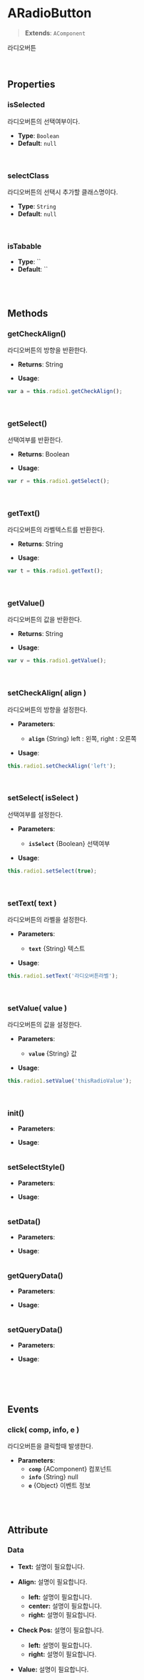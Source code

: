 # ARadioButton
> **Extends**: `AComponent`

라디오버튼

<br/>

## Properties

### isSelected

라디오버튼의 선택여부이다.

* **Type**: `Boolean`
* **Default**: `null`

<br/>

### selectClass

라디오버튼의 선택시 추가할 클래스명이다.

* **Type**: `String`
* **Default**: `null`

<br/>

### isTabable


* **Type**: ``
* **Default**: ``

<br/>
<br/>

## Methods

### getCheckAlign()

라디오버튼의 방향을 반환한다.

* **Returns**: String

* **Usage**: 
```js
var a = this.radio1.getCheckAlign();
```

<br/>

### getSelect()

선택여부를 반환한다.

* **Returns**: Boolean

* **Usage**: 
```js
var r = this.radio1.getSelect();
```

<br/>

### getText()

라디오버튼의 라벨텍스트를 반환한다.

* **Returns**: String

* **Usage**: 
```js
var t = this.radio1.getText();
```

<br/>

### getValue()

라디오버튼의 값을 반환한다.

* **Returns**: String

* **Usage**: 
```js
var v = this.radio1.getValue();
```

<br/>

### setCheckAlign( align )

라디오버튼의 방향을 설정한다.

* **Parameters**: 
	* **`align`** {String} left : 왼쪽, right : 오른쪽

* **Usage**: 
```js
this.radio1.setCheckAlign('left');
```

<br/>

### setSelect( isSelect )

선택여부를 설정한다.

* **Parameters**: 
	* **`isSelect`** {Boolean} 선택여부

* **Usage**: 
```js
this.radio1.setSelect(true);
```

<br/>

### setText( text )

라디오버튼의 라벨을 설정한다.

* **Parameters**: 
	* **`text`** {String} 텍스트

* **Usage**: 
```js
this.radio1.setText('라디오버튼라벨');
```

<br/>

### setValue( value )

라디오버튼의 값을 설정한다.

* **Parameters**: 
	* **`value`** {String} 값

* **Usage**: 
```js
this.radio1.setValue('thisRadioValue');
```

<br/>

### init()



* **Parameters**: 

* **Usage**: 
```js

```

### setSelectStyle()



* **Parameters**: 

* **Usage**: 
```js

```

### setData()



* **Parameters**: 

* **Usage**: 
```js

```

### getQueryData()



* **Parameters**: 

* **Usage**: 
```js

```

### setQueryData()



* **Parameters**: 

* **Usage**: 
```js

```

<br/>
<br/>

## Events

### click( comp, info, e )

라디오버튼을 클릭할때 발생한다.

* **Parameters**: 
	* **`comp`** {AComponent} 컴포넌트
	* **`info`** {String} null
	* **`e`** {Object} 이벤트 정보

<br/>
<br/>

## Attribute

### Data

* **Text:** 설명이 필요합니다.
* **Align:** 설명이 필요합니다.
    * **left:** 설명이 필요합니다.
    * **center:** 설명이 필요합니다.
    * **right:** 설명이 필요합니다.
    
* **Check Pos:** 설명이 필요합니다.
    * **left:** 설명이 필요합니다.
    * **right:** 설명이 필요합니다.
    
* **Value:** 설명이 필요합니다.

<br/>
